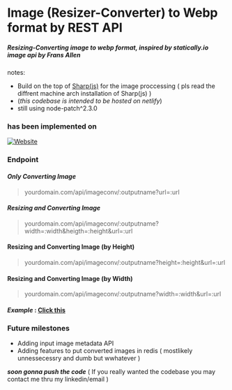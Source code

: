 # Image (Resizer-Converter) to Webp format by REST API
##### Resizing-Converting image to webp format, inspired by statically.io image api by Frans Allen

notes: 
- Build on the top of [Sharp(js)](https://github.com/lovell/sharp) for the image proccessing ( pls read the diffrent machine arch installation of Sharp(js) )
- (*this codebase is intended to be hosted on netlify*)
- still using node-patch^2.3.0


### has been implemented on
[![Website](https://img.shields.io/website?style=for-the-badge&url=https%3A%2F%2Fiwebp.projectxi.my.id%2F)](https://iwebp.projectxi.my.id/)

### Endpoint
#### *Only Converting Image*
> yourdomain.com/api/imageconv/:outputname?url=:url

#### *Resizing and Converting Image*
> yourdomain.com/api/imageconv/:outputname?width=:width&heigth=:height&url=:url
#### Resizing and Converting Image (by Height)
> yourdomain.com/api/imageconv/:outputname?height=:height&url=:url
#### Resizing and Converting Image (by Width)
> yourdomain.com/api/imageconv/:outputname?width=:width&url=:url

#### *Example* : [Click this](https://iwebp.projectxi.my.id/api/imageconv/pepe?width=123&height=123&url=https://raw.githubusercontent.com/aryarkusuma/aryarkusuma/main/png-clipart-pepe-the-frog-smiling-illustration-pepe-the-frog-video-game-warframe-meme-pepe-the-frog-sticker-game-food-thumbnail-removebg-preview%20(1).png)

### Future milestones
- Adding input image metadata API 
- Adding features to put converted images in redis ( mostlikely unnessecessry and dumb but wwhatever )

***soon gonna push the code***
( If you really wanted the codebase you may contact me thru my linkedin/email )
